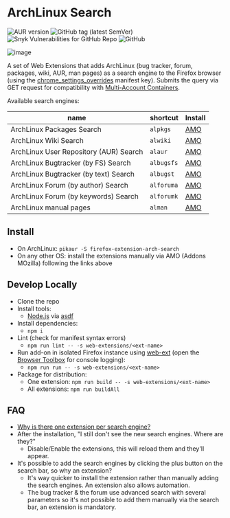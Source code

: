 # ArchLinux Search

![AUR version](https://img.shields.io/aur/version/firefox-extension-arch-search)
![GitHub tag (latest SemVer)](https://img.shields.io/github/v/tag/noraj/firefox-extension-arch-search)
![Snyk Vulnerabilities for GitHub Repo](https://img.shields.io/snyk/vulnerabilities/github/noraj/firefox-extension-arch-search)
![GitHub](https://img.shields.io/github/license/noraj/firefox-extension-arch-search)

![image](https://user-images.githubusercontent.com/16578570/95793622-4edc3d80-0ce6-11eb-8122-a48bca577fb1.png)

A set of Web Extensions that adds ArchLinux (bug tracker, forum, packages, wiki, AUR, man pages) as
a search engine to the Firefox browser (using the [chrome_settings_overrides](https://developer.mozilla.org/en-US/docs/Mozilla/Add-ons/WebExtensions/manifest.json/chrome_settings_overrides) manifest key).
Submits the query via GET request for compatibility with [Multi-Account Containers](https://addons.mozilla.org/en-US/firefox/addon/multi-account-containers/).

Available search engines:

name                                   | shortcut   | Install
---------------------------------------|------------|-----------
ArchLinux Packages Search              | `alpkgs`   | [AMO][arch-pkgs]
ArchLinux Wiki Search                  | `alwiki`   | [AMO][arch-wiki]
ArchLinux User Repository (AUR) Search | `alaur`    | [AMO][arch-aur]
ArchLinux Bugtracker (by FS) Search    | `albugsfs` | [AMO][arch-bugs-fs]
ArchLinux Bugtracker (by text) Search  | `albugst`  | [AMO][arch-bugs-t]
ArchLinux Forum (by author) Search     | `alforuma` | [AMO][arch-forum-a]
ArchLinux Forum (by keywords) Search   | `alforumk` | [AMO][arch-forum-k]
ArchLinux manual pages                 | `alman`    | [AMO][arch-man]

## Install

- On ArchLinux: `pikaur -S firefox-extension-arch-search`
- On any other OS: install the extensions manually via AMO (Addons MOzilla) following the links above

## Develop Locally

* Clone the repo
* Install tools:
  * [Node.js](https://nodejs.org) via [asdf](https://asdf-vm.com/)
* Install dependencies:
  * `npm i`
* Lint (check for manifest syntax errors)
  * `npm run lint -- -s web-extensions/<ext-name>`
* Run add-on in isolated Firefox instance using [web-ext](https://developer.mozilla.org/en-US/Add-ons/WebExtensions/Getting_started_with_web-ext) (open the [Browser Toolbox](https://developer.mozilla.org/en-US/docs/Tools/Browser_Toolbox) for console logging):
  * `npm run run -- -s web-extensions/<ext-name>`
* Package for distribution:
  * One extension: `npm run build -- -s web-extensions/<ext-name>`
  * All extensions: `npm run buildAll`

## FAQ

- [Why is there one extension per search engine?](https://stackoverflow.com/questions/64304959/is-it-possible-to-add-multiple-search-engines-in-the-same-firefox-web-extension)
- After the installation, "I still don't see the new search engines. Where are they?"         
  - Disable/Enable the extensions, this will reload them and they'll appear.
- It's possible to add the search engines by clicking the plus button on the search bar, so why an extension?
  - It's way quicker to install the extension rather than manually adding the search engines. An extension also allows automation.
  - The bug tracker & the forum use advanced search with several parameters so it's not possible to add them manually via the search bar, an extension is mandatory.

[amo]:(https://addons.mozilla.org/)
[arch-aur]:https://addons.mozilla.org/en-US/firefox/addon/archlinux-aur-search/
[arch-bugs-fs]:https://addons.mozilla.org/en-US/firefox/addon/arch-bugtracker-by-fs-search/
[arch-bugs-t]:https://addons.mozilla.org/en-US/firefox/addon/arch-bugtracker-by-text-search/
[arch-forum-a]:https://addons.mozilla.org/en-US/firefox/addon/arch-forum-by-author-search/
[arch-forum-k]:https://addons.mozilla.org/en-US/firefox/addon/arch-forum-by-keywords-search/
[arch-pkgs]:https://addons.mozilla.org/en-US/firefox/addon/archlinux-packages-search/
[arch-wiki]:https://addons.mozilla.org/en-US/firefox/addon/archlinux-wiki-search/
[arch-man]:https://addons.mozilla.org/en-US/firefox/addon/archlinux-manual-pages-search/
